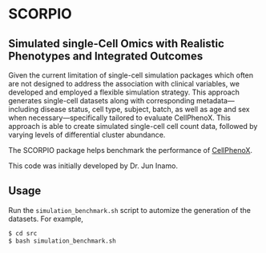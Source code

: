 # SCORPIO
## Simulated single-Cell Omics with Realistic Phenotypes and Integrated Outcomes

Given the current limitation of single-cell simulation packages which often are not designed to address the association with clinical variables, we developed and employed a flexible simulation strategy. This approach generates single-cell datasets along with corresponding metadata—including disease status, cell type, subject, batch, as well as age and sex when necessary—specifically tailored to evaluate CellPhenoX. This approach is able to create simulated single-cell cell count data, followed by varying levels of differential cluster abundance.

The SCORPIO package helps benchmark the performance of [CellPhenoX](https://github.com/fanzhanglab/pyCellPhenoX).

 This code was initially developed by Dr. Jun Inamo.

## Usage
Run the `simulation_benchmark.sh` script to automize the generation of the datasets.
For example, 
```bash
$ cd src
$ bash simulation_benchmark.sh
```